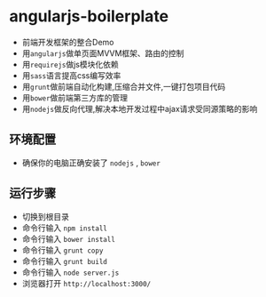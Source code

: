 angularjs-boilerplate
=====================================
* 前端开发框架的整合Demo
* 用`angularjs`做单页面MVVM框架、路由的控制
* 用`requirejs`做js模块化依赖
* 用`sass`语言提高css编写效率
* 用`grunt`做前端自动化构建,压缩合并文件,一键打包项目代码
* 用`bower`做前端第三方库的管理
* 用`nodejs`做反向代理,解决本地开发过程中ajax请求受同源策略的影响

## 环境配置
* 确保你的电脑正确安装了 `nodejs` , `bower`

## 运行步骤
* 切换到根目录
* 命令行输入 `npm install` 
* 命令行输入 `bower install` 
* 命令行输入 `grunt copy` 
* 命令行输入 `grunt build` 
* 命令行输入 `node server.js` 
* 浏览器打开 `http://localhost:3000/` 
